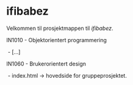 # ifibabez
 Velkommen til prosjektmappen til *ifibabez*.

IN1010 - Objektorientert programmering 

​	- [...]

IN1060 - Brukerorientert design

​	- index.html → hovedside for gruppeprosjektet. 
